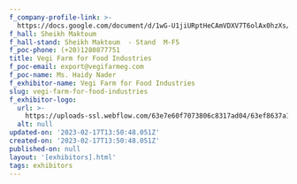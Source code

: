 ```yaml
---
f_company-profile-link: >-
  https://docs.google.com/document/d/1wG-U1jiURptHeCAmVDXV7T6olAx0hzXs/edit?usp=share_link&ouid=111844397792848099856&rtpof=true&sd=true
f_hall: Sheikh Maktoum
f_hall-stand: Sheikh Maktoum  - Stand  M-F5
f_poc-phone: (+20)1280877751
title: Vegi Farm for Food Industries
f_poc-email: export@vegifarmeg.com
f_poc-name: Ms. Haidy Nader
f_exhibitor-name: Vegi Farm for Food Industries
slug: vegi-farm-for-food-industries
f_exhibitor-logo:
  url: >-
    https://uploads-ssl.webflow.com/63e7e60f7073806c8317ad04/63ef8637a144947f01e694bc_MGI4NA.jpeg
  alt: null
updated-on: '2023-02-17T13:50:48.051Z'
created-on: '2023-02-17T13:50:48.051Z'
published-on: null
layout: '[exhibitors].html'
tags: exhibitors
---
```



